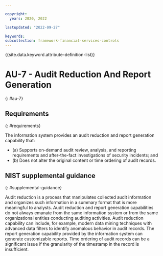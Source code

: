 ```yaml
---

copyright:
  years: 2020, 2022

lastupdated: "2022-09-27"

keywords: 
subcollection: framework-financial-services-controls
---
```


{{site.data.keyword.attribute-definition-list}}

         
# AU-7 - Audit Reduction And Report Generation
{: #au-7}

## Requirements
{: #requirements}

The information system provides an audit reduction and report generation capability that:

- (a) Supports on-demand audit review, analysis, and reporting requirements and after-the-fact investigations of security incidents; and
- (b) Does not alter the original content or time ordering of audit records.

## NIST supplemental guidance
{: #supplemental-guidance}

Audit reduction is a process that manipulates collected audit information and organizes such information in a summary format that is more meaningful to analysts. Audit reduction and report generation capabilities do not always emanate from the same information system or from the same organizational entities conducting auditing activities. Audit reduction capability can include, for example, modern data mining techniques with advanced data filters to identify anomalous behavior in audit records. The report generation capability provided by the information system can generate customizable reports. Time ordering of audit records can be a significant issue if the granularity of the timestamp in the record is insufficient.



